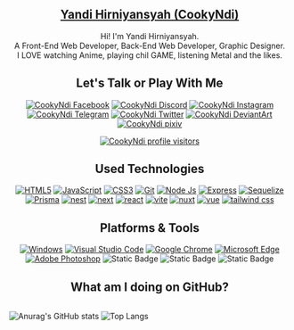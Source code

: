 <div align="center">

## [Yandi Hirniyansyah (CookyNdi)](https://osu-beatmap-downloader.vercel.app/ "CookyNdi website")

Hi! I'm Yandi Hirniyansyah.  
A Front-End Web Developer, Back-End Web Developer, Graphic Designer.  
I <span title="Suichan">LOVE</span> watching Anime, playing chil <span title="Osu, Tetris,Holocure, Point Blank">GAME</span>, listening Metal and the <span title="V-Tuber, Anime Song, EDM, Rock, Touhou, Vocaloid, Nightcore, Eurobeat">likes</span>. 

## Let's Talk or Play With Me

[![CookyNdi Facebook](https://img.shields.io/badge/-Facebook-026ae3?style=flat-square&logo=facebook&logoColor=fff)](https://facebook.com/cookyndi "CookyNdi's on Facebook")
[![CookyNdi Discord](https://img.shields.io/badge/-Discord-5865f2?style=flat-square&logo=discord&logoColor=fff)](https://discordapp.com/users/517620757832925184 "CookyNdi's on Discord (CookyNdi)")
[![CookyNdi Instagram](https://img.shields.io/badge/-Instagram-e4405f?style=flat-square&logo=instagram&logoColor=fff)](https://instagram.com/cookyndi/ "CookyNdi's on Instagram")
[![CookyNdi Telegram](https://img.shields.io/badge/-Telegram-212121?style=flat-square&logo=telegram&logoColor=30a3e6)](https://t.me/CookyNdi "CookyNdi's on Telegram")
[![CookyNdi Twitter](https://img.shields.io/badge/-Twitter-000?style=flat-square&logo=x&logoColor=fff)](https://twitter.com/CookyNdi "CookyNdi's on Twitter")
[![CookyNdi DeviantArt](https://img.shields.io/badge/-DeviantArt-06070d?style=flat-square&logo=deviantart&logoColor=13eda7)](https://deviantart.com/cookyndi "CookyNdi's on DeviantArt")
[![CookyNdi pixiv](https://img.shields.io/badge/-pixiv-0096fa?style=flat-square&logo=pixiv&logoColor=fff)](https://www.pixiv.net/en/users/57422378 "CookyNdi's on pixiv")

[![CookyNdi profile visitors](https://api.visitorbadge.io/api/visitors?path=https%3A%2F%2Fgithub.com%2FCookyNdi&countColor=%23263759&style=flat)](https://visitorbadge.io/status?path=https%3A%2F%2Fgithub.com%2FCookyNdi "Total visitors")

## Used Technologies

[![HTML5](https://img.shields.io/badge/-HTML5-e34f26?style=flat-square&logo=HTML5&logoColor=fff)](https://html.spec.whatwg.org)
[![JavaScript](https://img.shields.io/badge/-JavaScript-1b1c21?style=flat-square&logo=JavaScript&logoColor=f7db28)](https://www.ecma-international.org)
[![CSS3](https://img.shields.io/badge/-CSS3-1572B6?style=flat-square&logo=css3&logoColor=fff)](https://www.w3.org/Style/CSS/)
[![Git](https://img.shields.io/badge/-Git-efefe7?style=flat-square&logo=git&logoColor=f54d27)](https://git-scm.com/)
[![Node Js](https://img.shields.io/badge/node.js-233056?style=flat-square&logo=nodedotjs&logoColor=5fa04e)](https://nodejs.org/en)
[![Express](https://img.shields.io/badge/express-eaeaea?style=flat-square&logo=express&logoColor=000)](https://expressjs.com/)
[![Sequelize](https://img.shields.io/badge/sequelize-242526?style=flat-square&logo=sequelize&logoColor=52b0e7)](https://sequelize.org/)
[![Prisma](https://img.shields.io/badge/prisma-ffffff?style=flat-square&logo=prisma&logoColor=2d3748)](https://www.prisma.io/)
[![nest](https://img.shields.io/badge/nest.js-0e0e10?style=flat-square&logo=nestjs&logoColor=e0234e)](https://nestjs.com/)
[![next](https://img.shields.io/badge/next.js-000?style=flat-square&logo=nextdotjs&logoColor=fff)](https://nextjs.org/)
[![react](https://img.shields.io/badge/react-23272f?style=flat-square&logo=react&logoColor=168fb6)](https://react.dev/)
[![vite](https://img.shields.io/badge/vite-1e1e20?style=flat-square&logo=vite&logoColor=5bb1ff)](https://vitejs.dev/)
[![nuxt](https://img.shields.io/badge/nuxt.js-0c0c0d?style=flat-square&logo=nuxtdotjs&logoColor=00dc82)](https://nuxt.com/)
[![vue](https://img.shields.io/badge/vue.js-1a1a1a?style=flat-square&logo=vuedotjs&logoColor=42b883)](https://vuejs.org/)
[![tailwind css](https://img.shields.io/badge/tailwind_css-0b1120?style=flat-square&logo=tailwindcss&logoColor=38bdf8)](https://tailwindcss.com/)


## Platforms & Tools

[![Windows](https://img.shields.io/badge/OS-Windows%2010-0078d6?style=flat-square&logo=windows&logoColor=fff)](https://www.microsoft.com/windows/get-windows-10)
[![Visual Studio Code](https://img.shields.io/badge/IDE-Visual%20Studio%20Code-007acc?style=flat-square&logo=visual-studio-code&logoColor=fff)](https://code.visualstudio.com/)
[![Google Chrome](https://img.shields.io/badge/Browser-Google%20Chrome-4285f4?style=flat-square&logo=google-chrome&logoColor=fff)](https://www.google.com/chrome/)
[![Microsoft Edge](https://img.shields.io/badge/Browser-Microsoft%20Edge-0078d7?style=flat-square&logo=microsoft-edge&logoColor=fff)](https://www.microsoft.com/en-us/edge)
[![Adobe Photoshop](https://img.shields.io/badge/Graphic%20Design-Adobe%20Photoshop-31a8ff?style=flat-square&logo=adobe-photoshop&logoColor=fff)](https://www.adobe.com/id_en/products/photoshop/)
![Static Badge](https://img.shields.io/badge/npm-31a8ff?style=flat-square&logo=npm&logoColor=fff&label=package%20manager)
![Static Badge](https://img.shields.io/badge/pnpm-31a8ff?style=flat-square&logo=pnpm&logoColor=fff&label=package%20manager)
![Static Badge](https://img.shields.io/badge/nodemon-31a8ff?style=flat-square&logo=nodemon&logoColor=fff&label=tools)


## What am I doing on GitHub?

<div style="display:flex;">
  
![Anurag's GitHub stats](https://github-readme-stats.vercel.app/api?username=cookyndi&show_icons=true)
![Top Langs](https://github-readme-stats.vercel.app/api/top-langs/?username=cookyndi&layout=compact)
</div>



</div>
